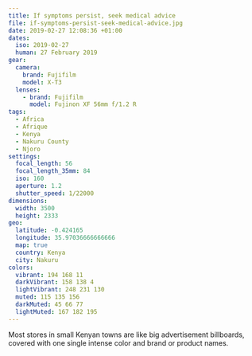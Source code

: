 ```yaml
---
title: If symptoms persist, seek medical advice
file: if-symptoms-persist-seek-medical-advice.jpg
date: 2019-02-27 12:08:36 +01:00
dates:
  iso: 2019-02-27
  human: 27 February 2019
gear:
  camera:
    brand: Fujifilm
    model: X-T3
  lenses:
    - brand: Fujifilm
      model: Fujinon XF 56mm f/1.2 R
tags:
  - Africa
  - Afrique
  - Kenya
  - Nakuru County
  - Njoro
settings:
  focal_length: 56
  focal_length_35mm: 84
  iso: 160
  aperture: 1.2
  shutter_speed: 1/22000
dimensions:
  width: 3500
  height: 2333
geo:
  latitude: -0.424165
  longitude: 35.97036666666666
  map: true
  country: Kenya
  city: Nakuru
colors:
  vibrant: 194 168 11
  darkVibrant: 158 138 4
  lightVibrant: 248 231 130
  muted: 115 135 156
  darkMuted: 45 66 77
  lightMuted: 167 182 195
---
```


Most stores in small Kenyan towns are like big advertisement billboards, covered with one single intense color and brand or product names.
